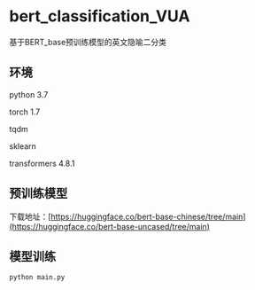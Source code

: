 # bert_classification_VUA
基于BERT_base预训练模型的英文隐喻二分类

## 环境

python 3.7

torch 1.7

tqdm

sklearn

transformers 4.8.1

## 预训练模型

下载地址：[https://huggingface.co/bert-base-chinese/tree/main](https://huggingface.co/bert-base-uncased/tree/main)

## 模型训练
```
python main.py
```
